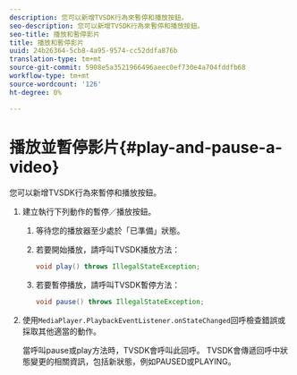 ```yaml
---
description: 您可以新增TVSDK行為來暫停和播放按鈕。
seo-description: 您可以新增TVSDK行為來暫停和播放按鈕。
seo-title: 播放和暫停影片
title: 播放和暫停影片
uuid: 24b26364-5cb8-4a95-9574-cc52ddfa876b
translation-type: tm+mt
source-git-commit: 5908e5a3521966496aeec0ef730e4a704fddfb68
workflow-type: tm+mt
source-wordcount: '126'
ht-degree: 0%

---
```



# 播放並暫停影片{#play-and-pause-a-video}

您可以新增TVSDK行為來暫停和播放按鈕。

1. 建立執行下列動作的暫停／播放按鈕。
   1. 等待您的播放器至少處於「已準備」狀態。
   1. 若要開始播放，請呼叫TVSDK播放方法：

      ```java
      void play() throws IllegalStateException;
      ```

   1. 若要暫停播放，請呼叫TVSDK暫停方法：

      ```java
      void pause() throws IllegalStateException;
      ```

1. 使用`MediaPlayer.PlaybackEventListener.onStateChanged`回呼檢查錯誤或採取其他適當的動作。

   當呼叫pause或play方法時，TVSDK會呼叫此回呼。 TVSDK會傳遞回呼中狀態變更的相關資訊，包括新狀態，例如PAUSED或PLAYING。

